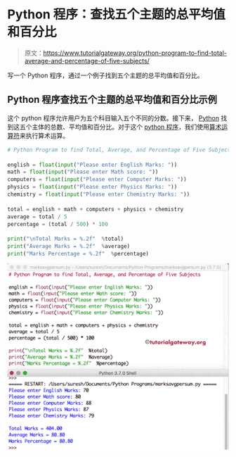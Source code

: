 # Python 程序：查找五个主题的总平均值和百分比

> 原文：<https://www.tutorialgateway.org/python-program-to-find-total-average-and-percentage-of-five-subjects/>

写一个 Python 程序，通过一个例子找到五个主题的总平均值和百分比。

## Python 程序查找五个主题的总平均值和百分比示例

这个 python 程序允许用户为五个科目输入五个不同的分数。接下来， [Python](https://www.tutorialgateway.org/python-tutorial/) 找到这五个主体的总数、平均值和百分比。对于这个 [python 程序](https://www.tutorialgateway.org/python-programming-examples/)，我们使用[算术运算符](https://www.tutorialgateway.org/python-arithmetic-operators/)来执行算术运算。

```py
# Python Program to find Total, Average, and Percentage of Five Subjects

english = float(input("Please enter English Marks: "))
math = float(input("Please enter Math score: "))
computers = float(input("Please enter Computer Marks: "))
physics = float(input("Please enter Physics Marks: "))
chemistry = float(input("Please enter Chemistry Marks: "))

total = english + math + computers + physics + chemistry
average = total / 5
percentage = (total / 500) * 100

print("\nTotal Marks = %.2f"  %total)
print("Average Marks = %.2f"  %average)
print("Marks Percentage = %.2f"  %percentage)
```

![Python Program to find Total Average and Percentage of Five Subjects 1](img/5634ca21f4a00307630cd3a6ac5f289f.png)